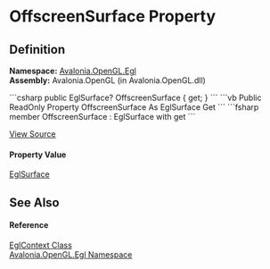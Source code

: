 # OffscreenSurface Property




## Definition
**Namespace:** <a href="N_Avalonia_OpenGL_Egl">Avalonia.OpenGL.Egl</a>  
**Assembly:** Avalonia.OpenGL (in Avalonia.OpenGL.dll)

<Tabs groupId="api-code-preview">
<TabItem value="csharp" label="C#">
```csharp
public EglSurface? OffscreenSurface { get; }
```
</TabItem>
<TabItem value="vb" label="VB">
```vb
Public ReadOnly Property OffscreenSurface As EglSurface
	Get
```
</TabItem>
<TabItem value="fsharp" label="F#">
```fsharp
member OffscreenSurface : EglSurface with get
```
</TabItem>
</Tabs>



<a href="https://github.com/AvaloniaUI/Avalonia/tree/master/src/Avalonia.OpenGL/Egl/EglContext.cs#L45" title="View the source code">View Source</a>



#### Property Value
<a href="T_Avalonia_OpenGL_Egl_EglSurface">EglSurface</a>

## See Also


#### Reference
<a href="T_Avalonia_OpenGL_Egl_EglContext">EglContext Class</a>  
<a href="N_Avalonia_OpenGL_Egl">Avalonia.OpenGL.Egl Namespace</a>  

